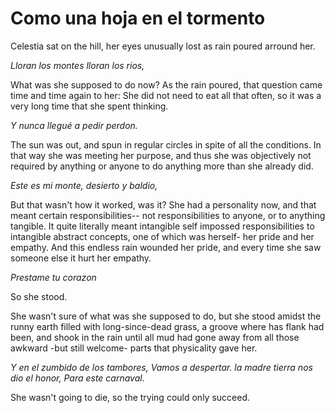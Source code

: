 # Como una hoja en el tormento

Celestia sat on the hill, her eyes unusually lost as rain poured arround her.

*Lloran los montes lloran los rios,*

What was she supposed to do now? As the rain poured, that question came time and time again to her: She did not need to eat all that often, so it was a very long time that she spent thinking.

*Y nunca llegué a pedir perdon.*

The sun was out, and spun in regular circles in spite of all the conditions. In that way she was meeting her purpose, and thus she was objectively not required by anything or anyone to do anything more than she already did.

*Este es mi monte, desierto y baldio,*

But that wasn't how it worked, was it? She had a personality now, and that meant certain responsibilities-- not responsibilities to anyone, or to anything tangible. It quite literally meant intangible self impossed responsibilities to intangible abstract concepts, one of which was herself- her pride and her empathy. And this endless rain wounded her pride, and every time she saw someone else it hurt her empathy.

*Prestame tu corazon*

So she stood.

She wasn't sure of what was she supposed to do, but she stood amidst the runny earth filled with long-since-dead grass, a groove where has flank had been, and shook in the rain until all mud had gone away from all those awkward -but still welcome- parts that physicality gave her. 

*Y en el zumbido de los tambores,
Vamos a despertar.
la madre tierra nos dio el honor,
Para este carnaval.*

She wasn't going to die, so the trying could only succeed.